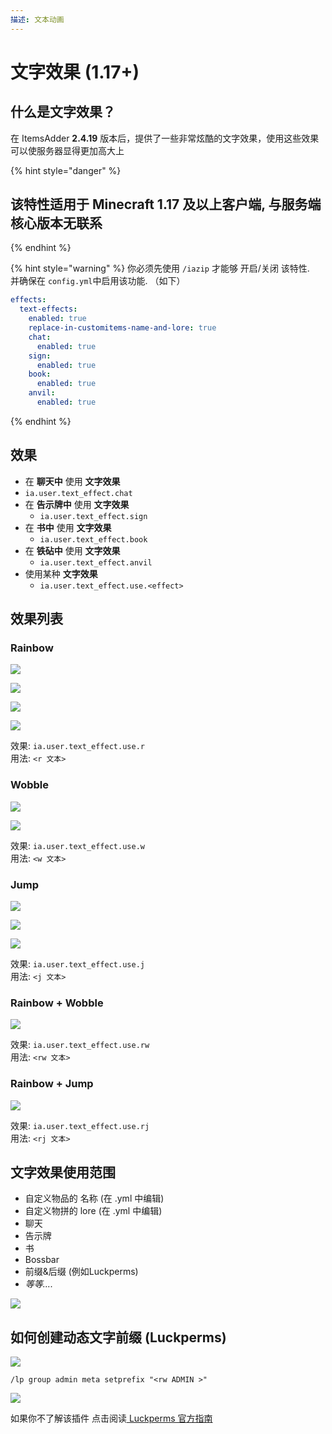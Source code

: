```yaml
---
描述: 文本动画
---
```


# 文字效果 (1.17+)

## 什么是文字效果？

在 ItemsAdder **2.4.19** 版本后，提供了一些非常炫酷的文字效果，使用这些效果可以使服务器显得更加高大上

{% hint style="danger" %}
## 该特性适用于 **Minecraft 1.17** 及以上客户端, 与服务端核心版本无联系
{% endhint %}

{% hint style="warning" %}
你必须先使用 `/iazip` 才能够 开启/关闭 该特性.\
并确保在 `config.yml`中启用该功能.
（如下）
```yaml
effects:
  text-effects:
    enabled: true
    replace-in-customitems-name-and-lore: true
    chat:
      enabled: true
    sign:
      enabled: true
    book:
      enabled: true
    anvil:
      enabled: true
```
{% endhint %}



## 效果

*  在 **聊天中** 使用 **文字效果**
  * `ia.user.text_effect.chat`
* 在 **告示牌中** 使用 **文字效果**
  * `ia.user.text_effect.sign`
* 在 **书中** 使用 **文字效果**
  * `ia.user.text_effect.book`
* 在 **铁砧中** 使用 **文字效果**
  * `ia.user.text_effect.anvil`
* 使用某种 **文字效果**
  * `ia.user.text_effect.use.<effect>`

## 效果列表

### Rainbow

![](../.gitbook/assets/rainbow.gif)

![](<../.gitbook/assets/immagine (128).png>)

![](<../.gitbook/assets/immagine (129).png>)

![](../.gitbook/assets/rainbow\_item.gif)

效果: `ia.user.text_effect.use.r`\
用法: `<r 文本>`

### Wobble

![](../.gitbook/assets/wobble.gif)

![](../.gitbook/assets/wobble\_item.gif)

效果: `ia.user.text_effect.use.w`\
用法: `<w 文本>`

### Jump

![](../.gitbook/assets/jump\_chat.gif)

![](../.gitbook/assets/jump.gif)

![](../.gitbook/assets/jump\_boss.gif)

效果: `ia.user.text_effect.use.j`\
用法: `<j 文本>`

### Rainbow + Wobble

![](../.gitbook/assets/rw\_chat.gif)

效果: `ia.user.text_effect.use.rw`\
用法: `<rw 文本>`

### Rainbow + Jump

![](../.gitbook/assets/rj.gif)

效果: `ia.user.text_effect.use.rj`\
用法: `<rj 文本>`

## 文字效果使用范围

* 自定义物品的 名称 (在 .yml 中编辑)
* 自定义物拼的 lore (在 .yml 中编辑)
* 聊天
* 告示牌
* 书
* Bossbar
* 前缀&后缀 (例如Luckperms)
* _等等...._

![](../.gitbook/assets/rainbow\_wobble\_lore.gif)

## 如何创建动态文字前缀 (Luckperms)

![](<../.gitbook/assets/immagine (133).png>)

`/lp group admin meta setprefix "<rw ADMIN >"`

![](../.gitbook/assets/prefix.gif)

如果你不了解该插件 点击阅读[ Luckperms 官方指南](https://luckperms.net/wiki/Prefixes,-Suffixes-&-Meta) 
